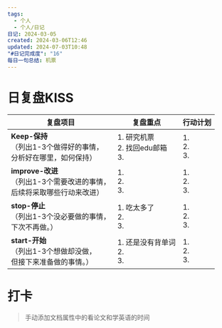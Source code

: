```yaml
---
tags:
  - 个人
  - 个人/日记
日记: 2024-03-05
created: 2024-03-06T12:46
updated: 2024-07-03T10:48
"#日记完成度": "16"
每日一句总结: 机票
---
```



# 日复盘KISS
| **复盘项目**                                             | **复盘重点**                     | **行动计划**          |
| ---------------------------------------------------- | ---------------------------- | ----------------- |
| **Keep-保持**<br>（列出1-3个做得好的事情，<br>   分析好在哪里，如何保持）     | 1.  研究机票<br>2. 找回edu邮箱<br>3. | 1.  <br>2. <br>3. |
| **improve-改进**<br>（列出1-3个需要改进的事情，<br>  后续将采取哪些行动来改进） | 1.  <br>2. <br>3.            | 1.  <br>2. <br>3. |
| **stop-停止**<br>（列出1-3个没必要做的事情，<br>下次不再做。）            | 1.  吃太多了<br>2. <br>3.        | 1.  <br>2. <br>3. |
| **start-开始**<br>（列出1-3个想做却没做，<br>但接下来准备做的事情。）        | 1.  还是没有背单词<br>2. <br>3.     | 1.  <br>2. <br>3. |


# 打卡
> 手动添加文档属性中的看论文和学英语的时间


